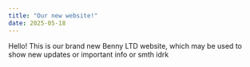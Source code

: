 ```yaml
---
title: "Our new website!"
date: 2025-05-18
---
```


Hello! This is our brand new Benny LTD website, which may be used to show new updates or important info or smth idrk
